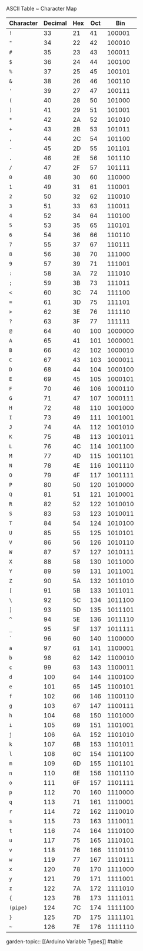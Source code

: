 ASCII Table ~ Character Map

| Character | Decimal | Hex | Oct | Bin |
| --- | --- | --- | ---| --- |
 | `!` | 33 | 21 | 41 | 100001 | 
 | `"` | 34 | 22 | 42 | 100010 | 
 | `#` | 35 | 23 | 43 | 100011 | 
 | `$` | 36 | 24 | 44 | 100100 | 
 | `%` | 37 | 25 | 45 | 100101 | 
 | `&` | 38 | 26 | 46 | 100110 | 
 | `'` | 39 | 27 | 47 | 100111 | 
 | `(` | 40 | 28 | 50 | 101000 | 
 | `)` | 41 | 29 | 51 | 101001 | 
 | `*` | 42 | 2A | 52 | 101010 | 
 | `+` | 43 | 2B | 53 | 101011 | 
 | `,` | 44 | 2C | 54 | 101100 | 
 | `-` | 45 | 2D | 55 | 101101 | 
 | `.` | 46 | 2E | 56 | 101110 | 
 | `/` | 47 | 2F | 57 | 101111 | 
 | `0` | 48 | 30 | 60 | 110000 | 
 | `1` | 49 | 31 | 61 | 110001 | 
 | `2` | 50 | 32 | 62 | 110010 | 
 | `3` | 51 | 33 | 63 | 110011 | 
 | `4` | 52 | 34 | 64 | 110100 | 
 | `5` | 53 | 35 | 65 | 110101 | 
 | `6` | 54 | 36 | 66 | 110110 | 
 | `7` | 55 | 37 | 67 | 110111 | 
 | `8` | 56 | 38 | 70 | 111000 | 
 | `9` | 57 | 39 | 71 | 111001 | 
 | `:` | 58 | 3A | 72 | 111010 | 
 | `;` | 59 | 3B | 73 | 111011 | 
 | `<` | 60 | 3C | 74 | 111100 | 
 | `=` | 61 | 3D | 75 | 111101 | 
 | `>` | 62 | 3E | 76 | 111110 | 
 | `?` | 63 | 3F | 77 | 111111 | 
 | `@` | 64 | 40 | 100 | 1000000 | 
 | `A` | 65 | 41 | 101 | 1000001 | 
 | `B` | 66 | 42 | 102 | 1000010 | 
 | `C` | 67 | 43 | 103 | 1000011 | 
 | `D` | 68 | 44 | 104 | 1000100 | 
 | `E` | 69 | 45 | 105 | 1000101 | 
 | `F` | 70 | 46 | 106 | 1000110 | 
 | `G` | 71 | 47 | 107 | 1000111 | 
 | `H` | 72 | 48 | 110 | 1001000 | 
 | `I` | 73 | 49 | 111 | 1001001 | 
 | `J` | 74 | 4A | 112 | 1001010 | 
 | `K` | 75 | 4B | 113 | 1001011 | 
 | `L` | 76 | 4C | 114 | 1001100 | 
 | `M` | 77 | 4D | 115 | 1001101 | 
 | `N` | 78 | 4E | 116 | 1001110 | 
 | `O` | 79 | 4F | 117 | 1001111 | 
 | `P` | 80 | 50 | 120 | 1010000 | 
 | `Q` | 81 | 51 | 121 | 1010001 | 
 | `R` | 82 | 52 | 122 | 1010010 | 
 | `S` | 83 | 53 | 123 | 1010011 | 
 | `T` | 84 | 54 | 124 | 1010100 | 
 | `U` | 85 | 55 | 125 | 1010101 | 
 | `V` | 86 | 56 | 126 | 1010110 | 
 | `W` | 87 | 57 | 127 | 1010111 | 
 | `X` | 88 | 58 | 130 | 1011000 | 
 | `Y` | 89 | 59 | 131 | 1011001 | 
 | `Z` | 90 | 5A | 132 | 1011010 | 
 | `[` | 91 | 5B | 133 | 1011011 | 
 | `\` | 92 | 5C | 134 | 1011100 | 
 | `]` | 93 | 5D | 135 | 1011101 | 
 | `^` | 94 | 5E | 136 | 1011110 | 
 | `_` | 95 | 5F | 137 | 1011111 | 
 |`` ` ``| 96 | 60 | 140 | 1100000 | 
 | `a` | 97 | 61 | 141 | 1100001 | 
 | `b` | 98 | 62 | 142 | 1100010 | 
 | `c` | 99 | 63 | 143 | 1100011 | 
 | `d` | 100 | 64 | 144 | 1100100 | 
 | `e` | 101 | 65 | 145 | 1100101 | 
 | `f` | 102 | 66 | 146 | 1100110 | 
 | `g` | 103 | 67 | 147 | 1100111 | 
 | `h` | 104 | 68 | 150 | 1101000 | 
 | `i` | 105 | 69 | 151 | 1101001 | 
 | `j` | 106 | 6A | 152 | 1101010 | 
 | `k` | 107 | 6B | 153 | 1101011 | 
 | `l` | 108 | 6C | 154 | 1101100 | 
 | `m` | 109 | 6D | 155 | 1101101 | 
 | `n` | 110 | 6E | 156 | 1101110 | 
 | `o` | 111 | 6F | 157 | 1101111 | 
 | `p` | 112 | 70 | 160 | 1110000 | 
 | `q` | 113 | 71 | 161 | 1110001 | 
 | `r` | 114 | 72 | 162 | 1110010 | 
 | `s` | 115 | 73 | 163 | 1110011 | 
 | `t` | 116 | 74 | 164 | 1110100 | 
 | `u` | 117 | 75 | 165 | 1110101 | 
 | `v` | 118 | 76 | 166 | 1110110 | 
 | `w` | 119 | 77 | 167 | 1110111 | 
 | `x` | 120 | 78 | 170 | 1111000 | 
 | `y` | 121 | 79 | 171 | 1111001 | 
 | `z` | 122 | 7A | 172 | 1111010 | 
 | `{` | 123 | 7B | 173 | 1111011 | 
 | `(pipe)` | 124 | 7C | 174 | 1111100 | 
 | `}` | 125 | 7D | 175 | 1111101 | 
 | `~` | 126 | 7E | 176 | 1111110 |

garden-topic:: [[Arduino Variable Types]]
#table 